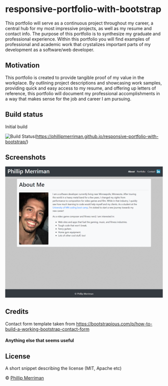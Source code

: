 # responsive-portfolio-with-bootstrap
This portfolio will serve as a continuous project throughout my career, a central hub for my most impressive projects, as well as my resume and contact info. The purpose of this portfolio is to synthesize my graduate and professional experience. Within this portfolio you will find examples of professional and academic work that crystalizes important parts of my development as a software/web developer.

## Motivation
This portfolio is created to provide tangible proof of my value in the workplace. By outlining project descriptions and showcasing work samples, providing quick and easy access to my resume, and offering up letters of reference, this portfolio will document my professional accomplishments in a way that makes sense for the job and career I am pursuing.

## Build status
Initial build

![Build Status](https://github.com/phillipmerriman/responsive-portfolio-with-bootstrap)(https://phillipmerriman.github.io/responsive-portfolio-with-bootstrap/)
 
## Screenshots
![Screenshot of About page](images/screenshot_index.html.png)

## Credits
Contact form template taken from https://bootstrapious.com/p/how-to-build-a-working-bootstrap-contact-form 

#### Anything else that seems useful

## License
A short snippet describing the license (MIT, Apache etc)

© [Phillip Merriman](github.com/phillipmerriman)